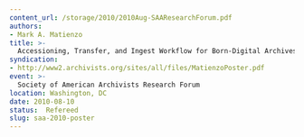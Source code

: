 ```yaml
---
content_url: /storage/2010/2010Aug-SAAResearchForum.pdf
authors:
- Mark A. Matienzo
title: >-
  Accessioning, Transfer, and Ingest Workflow for Born-Digital Archives in Collecting Repositories
syndication:
- http://www2.archivists.org/sites/all/files/MatienzoPoster.pdf
event: >-
  Society of American Archivists Research Forum
location: Washington, DC
date: 2010-08-10
status:  Refereed
slug: saa-2010-poster
---
```

